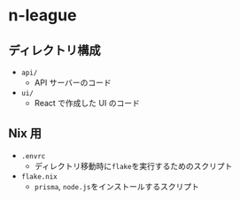 # n-league

## ディレクトリ構成

- `api/`
  - API サーバーのコード
- `ui/`
  - React で作成した UI のコード

## Nix 用

- `.envrc`
  - ディレクトリ移動時に`flake`を実行するためのスクリプト
- `flake.nix`
  - `prisma`, `node.js`をインストールするスクリプト
